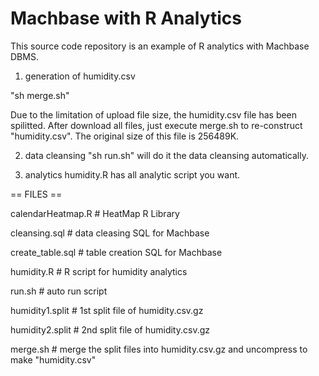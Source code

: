 # Machbase with R Analytics

This source code repository is an example of R analytics with Machbase DBMS.

1. generation of humidity.csv

"sh merge.sh"

Due to the limitation of upload file size, the humidity.csv file has been spilitted.
After download all files, just execute merge.sh to re-construct "humidity.csv".
The original size of this file is 256489K.

2. data cleansing
"sh run.sh" will do it the data cleansing automatically. 

3. analytics
humidity.R has all analytic script you want.

== FILES ==

calendarHeatmap.R    # HeatMap R Library 

cleansing.sql        # data cleasing SQL for Machbase

create_table.sql     # table creation SQL for Machbase

humidity.R           # R script for humidity analytics

run.sh               # auto run script 


humidity1.split      # 1st split file of humidity.csv.gz

humidity2.split      # 2nd split file of humidity.csv.gz

merge.sh             # merge the split files into humidity.csv.gz and uncompress to make "humidity.csv"


